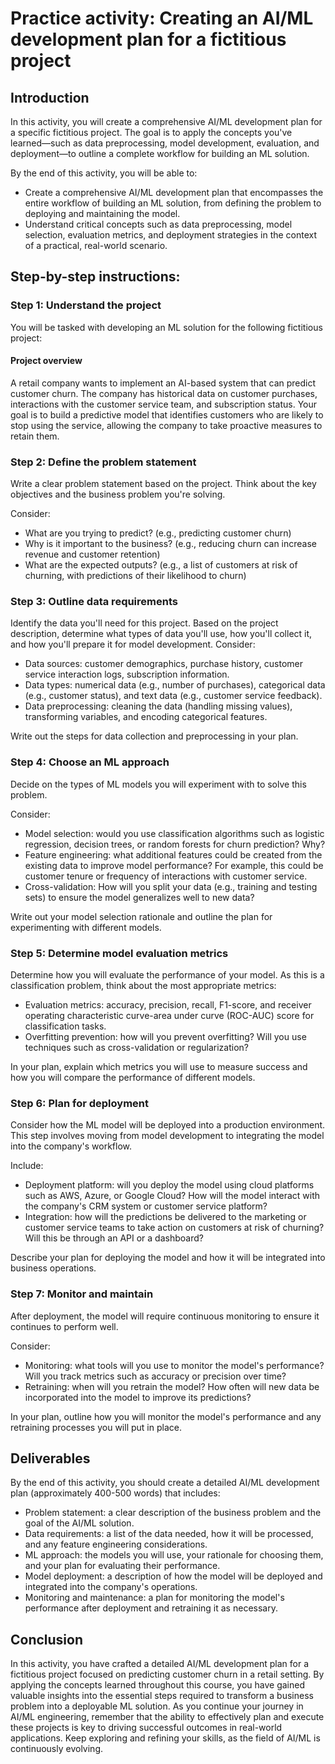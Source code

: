 # Practice activity: Creating an AI/ML development plan for a fictitious project

## Introduction

In this activity, you will create a comprehensive AI/ML development plan for a specific fictitious project. The goal is to apply the concepts you've learned—such as data preprocessing, model development, evaluation, and deployment—to outline a complete workflow for building an ML solution.

By the end of this activity, you will be able to:

- Create a comprehensive AI/ML development plan that encompasses the entire workflow of building an ML solution, from defining the problem to deploying and maintaining the model. 
- Understand critical concepts such as data preprocessing, model selection, evaluation metrics, and deployment strategies in the context of a practical, real-world scenario.

## Step-by-step instructions:

### Step 1: Understand the project

You will be tasked with developing an ML solution for the following fictitious project:

#### Project overview

A retail company wants to implement an AI-based system that can predict customer churn. The company has historical data on customer purchases, interactions with the customer service team, and subscription status. Your goal is to build a predictive model that identifies customers who are likely to stop using the service, allowing the company to take proactive measures to retain them.

### Step 2: Define the problem statement

Write a clear problem statement based on the project. Think about the key objectives and the business problem you're solving. 

Consider:

- What are you trying to predict? (e.g., predicting customer churn)
- Why is it important to the business? (e.g., reducing churn can increase revenue and customer retention)
- What are the expected outputs? (e.g., a list of customers at risk of churning, with predictions of their likelihood to churn)

### Step 3: Outline data requirements

Identify the data you'll need for this project. Based on the project description, determine what types of data you'll use, how you'll collect it, and how you'll prepare it for model development. Consider:

- Data sources: customer demographics, purchase history, customer service interaction logs, subscription information.
- Data types: numerical data (e.g., number of purchases), categorical data (e.g., customer status), and text data (e.g., customer service feedback).
- Data preprocessing: cleaning the data (handling missing values), transforming variables, and encoding categorical features.

Write out the steps for data collection and preprocessing in your plan.

### Step 4: Choose an ML approach

Decide on the types of ML models you will experiment with to solve this problem. 

Consider:

- Model selection: would you use classification algorithms such as logistic regression, decision trees, or random forests for churn prediction? Why?
- Feature engineering: what additional features could be created from the existing data to improve model performance? For example, this could be customer tenure or frequency of interactions with customer service.
- Cross-validation: How will you split your data (e.g., training and testing sets) to ensure the model generalizes well to new data?

Write out your model selection rationale and outline the plan for experimenting with different models.

### Step 5: Determine model evaluation metrics

Determine how you will evaluate the performance of your model. As this is a classification problem, think about the most appropriate metrics:

- Evaluation metrics: accuracy, precision, recall, F1-score, and receiver operating characteristic curve-area under curve (ROC-AUC) score for classification tasks.
- Overfitting prevention: how will you prevent overfitting? Will you use techniques such as cross-validation or regularization?

In your plan, explain which metrics you will use to measure success and how you will compare the performance of different models.

### Step 6: Plan for deployment

Consider how the ML model will be deployed into a production environment. This step involves moving from model development to integrating the model into the company's workflow. 

Include:

- Deployment platform: will you deploy the model using cloud platforms such as AWS, Azure, or Google Cloud? How will the model interact with the company's CRM system or customer service platform?
- Integration: how will the predictions be delivered to the marketing or customer service teams to take action on customers at risk of churning? Will this be through an API or a dashboard?

Describe your plan for deploying the model and how it will be integrated into business operations.

### Step 7: Monitor and maintain

After deployment, the model will require continuous monitoring to ensure it continues to perform well. 

Consider:

- Monitoring: what tools will you use to monitor the model's performance? Will you track metrics such as accuracy or precision over time?
- Retraining: when will you retrain the model? How often will new data be incorporated into the model to improve its predictions?

In your plan, outline how you will monitor the model's performance and any retraining processes you will put in place.

## Deliverables

By the end of this activity, you should create a detailed AI/ML development plan (approximately 400-500 words) that includes:

- Problem statement: a clear description of the business problem and the goal of the AI/ML solution.
- Data requirements: a list of the data needed, how it will be processed, and any feature engineering considerations.
- ML approach: the models you will use, your rationale for choosing them, and your plan for evaluating their performance.
- Model deployment: a description of how the model will be deployed and integrated into the company's operations.
- Monitoring and maintenance: a plan for monitoring the model's performance after deployment and retraining it as necessary.

## Conclusion

In this activity, you have crafted a detailed AI/ML development plan for a fictitious project focused on predicting customer churn in a retail setting. By applying the concepts learned throughout this course, you have gained valuable insights into the essential steps required to transform a business problem into a deployable ML solution. As you continue your journey in AI/ML engineering, remember that the ability to effectively plan and execute these projects is key to driving successful outcomes in real-world applications. Keep exploring and refining your skills, as the field of AI/ML is continuously evolving.
